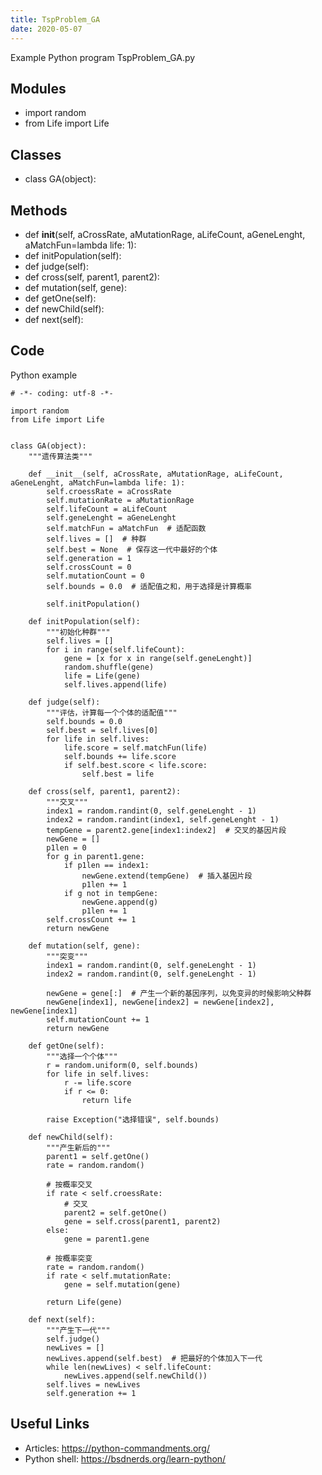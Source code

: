 ```yaml
---
title: TspProblem_GA
date: 2020-05-07
---
```

Example Python program TspProblem_GA.py

## Modules

* import random
* from Life import Life

## Classes

* class GA(object):

## Methods

* def __init__(self, aCrossRate, aMutationRage, aLifeCount, aGeneLenght, aMatchFun=lambda life: 1):
* def initPopulation(self):
* def judge(self):
* def cross(self, parent1, parent2):
* def mutation(self, gene):
* def getOne(self):
* def newChild(self):
* def next(self):

## Code

Python example

    # -*- coding: utf-8 -*-
    
    import random
    from Life import Life
    
    
    class GA(object):
        """遗传算法类"""
    
        def __init__(self, aCrossRate, aMutationRage, aLifeCount, aGeneLenght, aMatchFun=lambda life: 1):
            self.croessRate = aCrossRate
            self.mutationRate = aMutationRage
            self.lifeCount = aLifeCount
            self.geneLenght = aGeneLenght
            self.matchFun = aMatchFun  # 适配函数
            self.lives = []  # 种群
            self.best = None  # 保存这一代中最好的个体
            self.generation = 1
            self.crossCount = 0
            self.mutationCount = 0
            self.bounds = 0.0  # 适配值之和，用于选择是计算概率
    
            self.initPopulation()
    
        def initPopulation(self):
            """初始化种群"""
            self.lives = []
            for i in range(self.lifeCount):
                gene = [x for x in range(self.geneLenght)]
                random.shuffle(gene)
                life = Life(gene)
                self.lives.append(life)
    
        def judge(self):
            """评估，计算每一个个体的适配值"""
            self.bounds = 0.0
            self.best = self.lives[0]
            for life in self.lives:
                life.score = self.matchFun(life)
                self.bounds += life.score
                if self.best.score < life.score:
                    self.best = life
    
        def cross(self, parent1, parent2):
            """交叉"""
            index1 = random.randint(0, self.geneLenght - 1)
            index2 = random.randint(index1, self.geneLenght - 1)
            tempGene = parent2.gene[index1:index2]  # 交叉的基因片段
            newGene = []
            p1len = 0
            for g in parent1.gene:
                if p1len == index1:
                    newGene.extend(tempGene)  # 插入基因片段
                    p1len += 1
                if g not in tempGene:
                    newGene.append(g)
                    p1len += 1
            self.crossCount += 1
            return newGene
    
        def mutation(self, gene):
            """突变"""
            index1 = random.randint(0, self.geneLenght - 1)
            index2 = random.randint(0, self.geneLenght - 1)
    
            newGene = gene[:]  # 产生一个新的基因序列，以免变异的时候影响父种群
            newGene[index1], newGene[index2] = newGene[index2], newGene[index1]
            self.mutationCount += 1
            return newGene
    
        def getOne(self):
            """选择一个个体"""
            r = random.uniform(0, self.bounds)
            for life in self.lives:
                r -= life.score
                if r <= 0:
                    return life
    
            raise Exception("选择错误", self.bounds)
    
        def newChild(self):
            """产生新后的"""
            parent1 = self.getOne()
            rate = random.random()
    
            # 按概率交叉
            if rate < self.croessRate:
                # 交叉
                parent2 = self.getOne()
                gene = self.cross(parent1, parent2)
            else:
                gene = parent1.gene
    
            # 按概率突变
            rate = random.random()
            if rate < self.mutationRate:
                gene = self.mutation(gene)
    
            return Life(gene)
    
        def next(self):
            """产生下一代"""
            self.judge()
            newLives = []
            newLives.append(self.best)  # 把最好的个体加入下一代
            while len(newLives) < self.lifeCount:
                newLives.append(self.newChild())
            self.lives = newLives
            self.generation += 1
    

## Useful Links

- Articles: https://python-commandments.org/
- Python shell: https://bsdnerds.org/learn-python/
